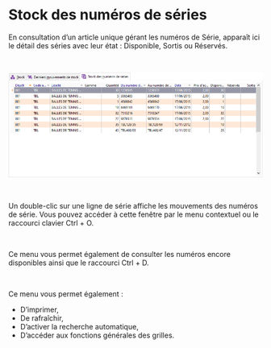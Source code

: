 # Stock des numéros de séries



En consultation d’un article unique gérant les numéros de Série, apparaît 
 ici le détail des séries avec leur état : Disponible, 
 Sortis ou Réservés.


 


![](StockNumerosSeries.png)


 


Un double-clic sur une ligne de série affiche les mouvements des numéros 
 de série. Vous pouvez accéder à cette fenêtre par le menu contextuel ou 
 le raccourci clavier Ctrl + O.


 


Ce menu vous permet également de consulter les numéros encore disponibles 
 ainsi que le raccourci Ctrl + D.


 


Ce menu vous permet également :


* D’imprimer,
* De rafraîchir,
* D’activer la recherche 
 automatique,
* D’accéder aux fonctions 
 générales des grilles.



